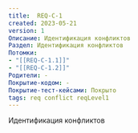 ```yaml
---
title:  REQ-C-1
created: 2023-05-21
version: 1
Описание: Идентификация конфликтов
Раздел: Идентификация конфликтов
Потомки:
- "[[REQ-C-1.1]]"
- "[[REQ-C-1.2]]"
Родители: -
Покрытие-кодом: -
Покрытие-тест-кейсами: Покрыто
tags: req conflict reqLevel1
---
```


Идентификация конфликтов

